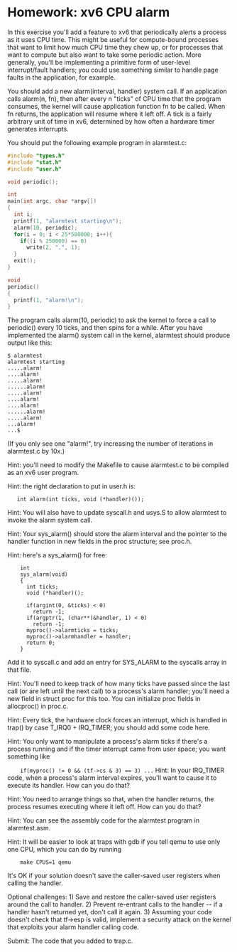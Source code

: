 # Homework: xv6 CPU alarm

In this exercise you'll add a feature to xv6 that periodically alerts a process as it uses CPU time. This might be useful for compute-bound processes that want to limit how much CPU time they chew up, or for processes that want to compute but also want to take some periodic action. More generally, you'll be implementing a primitive form of user-level interrupt/fault handlers; you could use something similar to handle page faults in the application, for example.

You should add a new alarm(interval, handler) system call. If an application calls alarm(n, fn), then after every n "ticks" of CPU time that the program consumes, the kernel will cause application function fn to be called. When fn returns, the application will resume where it left off. A tick is a fairly arbitrary unit of time in xv6, determined by how often a hardware timer generates interrupts.

You should put the following example program in alarmtest.c:

```c
#include "types.h"
#include "stat.h"
#include "user.h"

void periodic();

int
main(int argc, char *argv[])
{
  int i;
  printf(1, "alarmtest starting\n");
  alarm(10, periodic);
  for(i = 0; i < 25*500000; i++){
    if((i % 250000) == 0)
      write(2, ".", 1);
  }
  exit();
}

void
periodic()
{
  printf(1, "alarm!\n");
}
```

The program calls alarm(10, periodic) to ask the kernel to force a call to periodic() every 10 ticks, and then spins for a while. After you have implemented the alarm() system call in the kernel, alarmtest should produce output like this:
```
$ alarmtest
alarmtest starting
.....alarm!
....alarm!
.....alarm!
......alarm!
.....alarm!
....alarm!
....alarm!
......alarm!
.....alarm!
...alarm!
...$ 
```

(If you only see one "alarm!", try increasing the number of iterations in alarmtest.c by 10x.)

Hint: you'll need to modify the Makefile to cause alarmtest.c to be compiled as an xv6 user program.

Hint: the right declaration to put in user.h is:

`   int alarm(int ticks, void (*handler)());`

Hint: You will also have to update syscall.h and usys.S to allow alarmtest to invoke the alarm system call.

Hint: Your sys_alarm() should store the alarm interval and the pointer to the handler function in new fields in the proc structure; see proc.h.

Hint: here's a sys_alarm() for free:
```
    int
    sys_alarm(void)
    {
      int ticks;
      void (*handler)();

      if(argint(0, &ticks) < 0)
        return -1;
      if(argptr(1, (char**)&handler, 1) < 0)
        return -1;
      myproc()->alarmticks = ticks;
      myproc()->alarmhandler = handler;
      return 0;
    }
```

Add it to syscall.c and add an entry for SYS_ALARM to the syscalls array in that file.

Hint: You'll need to keep track of how many ticks have passed since the last call (or are left until the next call) to a process's alarm handler; you'll need a new field in struct proc for this too. You can initialize proc fields in allocproc() in proc.c.

Hint: Every tick, the hardware clock forces an interrupt, which is handled in trap() by case T_IRQ0 + IRQ_TIMER; you should add some code here.

Hint: You only want to manipulate a process's alarm ticks if there's a process running and if the timer interrupt came from user space; you want something like

`    if(myproc() != 0 && (tf->cs & 3) == 3) ...`
Hint: In your IRQ_TIMER code, when a process's alarm interval expires, you'll want to cause it to execute its handler. How can you do that?

Hint: You need to arrange things so that, when the handler returns, the process resumes executing where it left off. How can you do that?

Hint: You can see the assembly code for the alarmtest program in alarmtest.asm.

Hint: It will be easier to look at traps with gdb if you tell qemu to use only one CPU, which you can do by running

`    make CPUS=1 qemu`

It's OK if your solution doesn't save the caller-saved user registers when calling the handler.

Optional challenges: 1) Save and restore the caller-saved user registers around the call to handler. 2) Prevent re-entrant calls to the handler -- if a handler hasn't returned yet, don't call it again. 3) Assuming your code doesn't check that tf->esp is valid, implement a security attack on the kernel that exploits your alarm handler calling code.

Submit: The code that you added to trap.c.